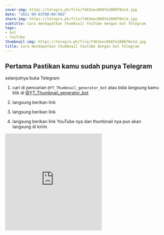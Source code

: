 ```yaml
---
cover-img: https://telegra.ph/file/f463eec068fe200870e1d.jpg
date: "2021-09-03T00:00:00Z"
share-img: https://telegra.ph/file/f463eec068fe200870e1d.jpg
subtitle: Cara mendapatkan thumbnail YouTube dengan bot Telegram
tags:
- bot
- YouTube
thumbnail-img: https://telegra.ph/file/f463eec068fe200870e1d.jpg
title: Cara mendapatkan thumbnail YouTube dengan bot Telegram
---
```


## Pertama Pastikan kamu sudah punya Telegram

selanjutnya buka Telegram
1. cari di pencarian ```@YT_Thumbnail_generator_bot``` atau bida langsung kamu klik di  [@YT_Thumbnail_generator_bot](https://t.me/YT_Thumbnail_generator_bot)

2. langsung berikan link 
2. langsung berikan link 
2. langsung berikan link YouTube nya dan thumbnail nya pun akan langsung di kirim

<iframe width="315" height="315" src="https://www.youtube.com/embed/_Jpp8hxKx1Y" frameborder="0" allow="autoplay; encrypted-media" allowfullscreen></iframe>